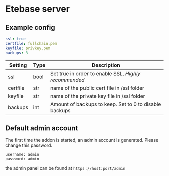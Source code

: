 # Etebase server

## Example config
```yaml
ssl: true
certfile: fullchain.pem
keyfile: privkey.pem
backups: 3
```

| Setting | Type | Description |
| - | - | - |
| ssl | bool | Set true in order to enable SSL, *Highly recommended* |
| certfile | str | name of the public cert file in /ssl folder |
| keyfile | str | name of the private key file in /ssl folder |
| backups | int | Amount of backups to keep. Set to 0 to disable backups |

## Default admin account
The first time the addon is started, an admin account is generated. Please change this password.
```
username: admin
password: admin
```

the admin panel can be found at `https://host:port/admin`
